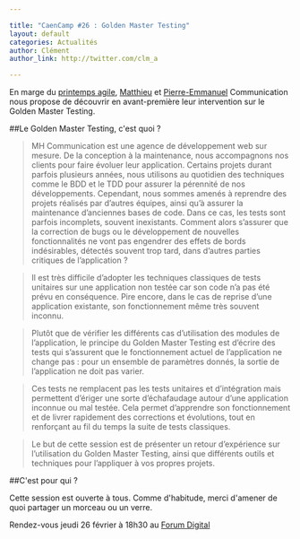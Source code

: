 ```yaml
---

title: "CaenCamp #26 : Golden Master Testing"
layout: default
categories: Actualités
author: Clément
author_link: http://twitter.com/clm_a

---
```


En marge du [printemps agile](http://www.club-agile-caen.fr/printempsagile/), [Matthieu](https://twitter.com/msadouni) et [Pierre-Emmanuel](https://twitter.com/pefringant) Communication nous propose de découvrir en avant-première leur intervention sur le Golden Master Testing.

##Le Golden Master Testing, c'est quoi ?

> MH Communication est une agence de développement web sur mesure. De la conception à la maintenance, nous accompagnons nos clients pour faire évoluer leur application. Certains projets durant parfois plusieurs années, nous utilisons au quotidien des techniques comme le BDD et le TDD pour assurer la pérennité de nos développements. Cependant, nous sommes amenés à reprendre des projets réalisés par d’autres équipes, ainsi qu’à assurer la maintenance d’anciennes bases de code. Dans ce cas, les tests sont parfois incomplets, souvent inexistants. Comment alors s’assurer que la correction de bugs ou le développement de nouvelles fonctionnalités ne vont pas engendrer des effets de bords indésirables, détectés souvent trop tard, dans d’autres parties critiques de l’application ?

> Il est très difficile d’adopter les techniques classiques de tests unitaires sur une application non testée car son code n’a pas été prévu en conséquence. Pire encore, dans le cas de reprise d’une application existante, son fonctionnement même très souvent inconnu.

> Plutôt que de vérifier les différents cas d’utilisation des modules de l’application, le principe du Golden Master Testing est d’écrire des tests qui s’assurent que le fonctionnement actuel de l’application ne change pas : pour un ensemble de paramètres donnés, la sortie de l’application ne doit pas varier.

> Ces tests ne remplacent pas les tests unitaires et d’intégration mais permettent d’ériger une sorte d’échafaudage autour d’une application inconnue ou mal testée. Cela permet d’apprendre son fonctionnement et de livrer rapidement des corrections et évolutions, tout en renforçant au fil du temps la suite de tests classiques.

> Le but de cette session est de présenter un retour d’expérience sur l’utilisation du Golden Master Testing, ainsi que différents outils et techniques pour l’appliquer à vos propres projets.

##C'est pour qui ?

Cette session est ouverte à tous. Comme d'habitude, merci d'amener de quoi partager un morceau ou un verre.

Rendez-vous jeudi 26 février à 18h30 au [Forum Digital](http://forum-digital.fr/fr/acces-et-localisation-du-forum-digital-de-caen-colombelles.-gc16.html)